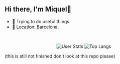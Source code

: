 ## Hi there, I'm Miquel👋

- 🔭 Trying to do useful things
- 📌 Location: Barcelona.

<br>

<p align="center">
  <img alt="User Stats" src="https://github-readme-stats.vercel.app/api?username=miquelt9&&show_icons=true&&theme=dark" width=""/>
  <img alt="Top Langs" src="https://github-readme-stats.vercel.app/api/top-langs/?username=miquelt9&&theme=dark" width=""/>
</p>

(this is still not finished don't look at this repo please)
